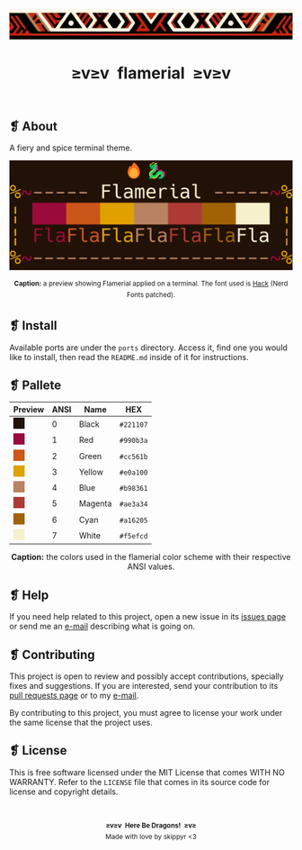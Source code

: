 <p align="center">
  <img alt="" src="assets/ornament.webp" />
</p>
<h1 align="center">≥v≥v&ensp;flamerial&ensp;≥v≥v</h1>
<p align="center">
  <img alt="" src="https://img.shields.io/github/license/skippyr/flamerial?style=plastic&label=%E2%B8%96%20license&labelColor=%23221107&color=%23990b3a" />
  &nbsp;
  <img alt="" src="https://img.shields.io/github/v/tag/skippyr/flamerial?style=plastic&label=%E2%B8%96%20tag&labelColor=%23221107&color=%23990b3a" />
  &nbsp;
  <img alt="" src="https://img.shields.io/github/commit-activity/t/skippyr/flamerial?style=plastic&label=%E2%B8%96%20commits&labelColor=%23221107&color=%23990b3a" />
  &nbsp;
  <img alt="" src="https://img.shields.io/github/stars/skippyr/flamerial?style=plastic&label=%E2%B8%96%20stars&labelColor=%23221107&color=%23990b3a" />
</p>

## ❡ About

A fiery and spice terminal theme.

<p align="center">
  <img alt="" src="assets/preview.webp" width="700" />
  <p align="center"><sup><strong>Caption:</strong> a preview showing Flamerial applied on a terminal. The font used is <a href="https://www.nerdfonts.com/font-downloads">Hack</a> (Nerd Fonts patched).</sup></p>
</p>

## ❡ Install

Available ports are under the `ports` directory. Access it, find one you would like to install, then read the `README.md` inside of it for instructions.

## ❡ Pallete

<table align="center">
  <thead>
    <tr>
      <th>Preview</th>
      <th>ANSI</th>
      <th>Name</th>
      <th>HEX</th>
    </tr>
  </thead>
  <tbody>
    <tr>
      <td><img alt="" src="assets/colors/black.webp" /></td>
      <td>0</td>
      <td>Black</td>
      <td><code>#221107</code></td>
    </tr>
    <tr>
      <td><img alt="" src="assets/colors/red.webp" /></td>
      <td>1</td>
      <td>Red</td>
      <td><code>#990b3a</code></td>
    </tr>
    <tr>
      <td><img alt="" src="assets/colors/green.webp" /></td>
      <td>2</td>
      <td>Green</td>
      <td><code>#cc561b</code></td>
    </tr>
    <tr>
      <td><img alt="" src="assets/colors/yellow.webp" /></td>
      <td>3</td>
      <td>Yellow</td>
      <td><code>#e0a100</code></td>
    </tr>
    <tr>
      <td><img alt="" src="assets/colors/blue.webp" /></td>
      <td>4</td>
      <td>Blue</td>
      <td><code>#b98361</code></td>
    </tr>
    <tr>
      <td><img alt="" src="assets/colors/magenta.webp" /></td>
      <td>5</td>
      <td>Magenta</td>
      <td><code>#ae3a34</code></td>
    </tr>
    <tr>
      <td><img alt="" src="assets/colors/cyan.webp" /></td>
      <td>6</td>
      <td>Cyan</td>
      <td><code>#a16205</code></td>
    </tr>
    <tr>
      <td><img alt="" src="assets/colors/white.webp" /></td>
      <td>7</td>
      <td>White</td>
      <td><code>#f5efcd</code></td>
    </tr>
  </tbody>
</table>
<p align="center"><strong>Caption:</strong> the colors used in the flamerial color scheme with their respective ANSI values.</p>

## ❡ Help

If you need help related to this project, open a new issue in its [issues page](https://github.com/skippyr/flamerial/issues) or send me an [e-mail](mailto:skippyr.developer@gmail.com) describing what is going on.

## ❡ Contributing

This project is open to review and possibly accept contributions, specially fixes and suggestions. If you are interested, send your contribution to its [pull requests page](https://github.com/skippyr/flamerial/pulls) or to my [e-mail](mailto:skippyr.developer@gmail.com).

By contributing to this project, you must agree to license your work under the same license that the project uses.

## ❡ License

This is free software licensed under the MIT License that comes WITH NO WARRANTY. Refer to the `LICENSE` file that comes in its source code for license and copyright details.

&ensp;
<p align="center"><sup><strong>≥v≥v&ensp;Here Be Dragons!&ensp;≥v≥</strong><br />Made with love by skippyr <3</sup></p>
